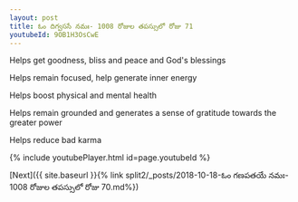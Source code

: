 ```yaml
---
layout: post
title: ఓం దిగ్వససే నమః- 1008 రోజుల తపస్సులో రోజు 71
youtubeId: 9OB1H3OsCwE
---
```

 
 
Helps get goodness, bliss and peace and God's blessings
 
Helps remain focused, help generate inner energy 
 
Helps boost physical and mental health 
 
Helps remain grounded and generates a sense of gratitude towards the greater power 
 
Helps reduce bad karma
 
 
 
 


{% include youtubePlayer.html id=page.youtubeId %}
 
[Next]({{ site.baseurl }}{% link  split2/_posts/2018-10-18-ఓం గణపతయే నమః- 1008 రోజుల తపస్సులో రోజు 70.md%})
 
